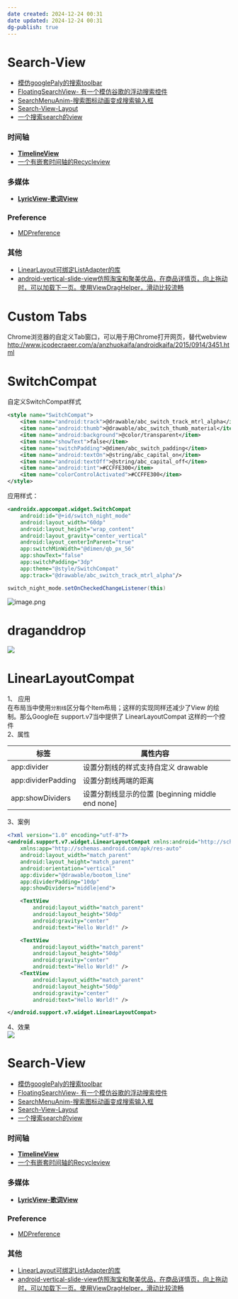 ```yaml
---
date created: 2024-12-24 00:31
date updated: 2024-12-24 00:31
dg-publish: true
---
```


# Search-View

- [模仿googlePaly的搜索toolbar](https://github.com/Quinny898/PersistentSearch)
- [FloatingSearchView- 有一个模仿谷歌的浮动搜索控件](https://github.com/renaudcerrato/FloatingSearchView)
- [SearchMenuAnim-搜索图标动画变成搜索输入框](https://github.com/kongnanlive/SearchMenuAnim)
- [Search-View-Layout](https://github.com/sahildave/Search-View-Layout)
- [一个搜索search的view](https://github.com/lapism/SearchView)

### 时间轴

- [**TimelineView**](https://github.com/alorma/TimelineView)
- [一个有嵌套时间轴的Recycleview](https://github.com/ishratkhan/NestedTimeLineRecyclerView)

### 多媒体

- [**LyricView-歌词View**](https://github.com/markzhai/LyricView)

### Preference

- [MDPreference](https://github.com/XhinLiang/MDPreference)

### 其他

- [LinearLayout可绑定ListAdapter的库](https://github.com/frankiesardo/LinearListView)
- [android-vertical-slide-view仿照淘宝和聚美优品，在商品详情页，向上拖动时，可以加载下一页。使用ViewDragHelper，滑动比较流畅](https://github.com/xmuSistone/android-vertical-slide-view)

# Custom Tabs

Chrome浏览器的自定义Tab窗口，可以用于用Chrome打开网页，替代webview<br /><http://www.jcodecraeer.com/a/anzhuokaifa/androidkaifa/2015/0914/3451.html>

# SwitchCompat

自定义SwitchCompat样式

```xml
<style name="SwitchCompat">
    <item name="android:track">@drawable/abc_switch_track_mtrl_alpha</item>
    <item name="android:thumb">@drawable/abc_switch_thumb_material</item>
    <item name="android:background">@color/transparent</item>
    <item name="showText">false</item>
    <item name="switchPadding">@dimen/abc_switch_padding</item>
    <item name="android:textOn">@string/abc_capital_on</item>
    <item name="android:textOff">@string/abc_capital_off</item>
    <item name="android:tint">#CCFFE300</item>
    <item name="colorControlActivated">#CCFFE300</item>
</style>
```

应用样式：

```xml
<androidx.appcompat.widget.SwitchCompat
    android:id="@+id/switch_night_mode"
    android:layout_width="60dp"
    android:layout_height="wrap_content"
    android:layout_gravity="center_vertical"
    android:layout_centerInParent="true"
    app:switchMinWidth="@dimen/qb_px_56"
    app:showText="false"
    app:switchPadding="3dp"
    app:theme="@style/SwitchCompat"
    app:track="@drawable/abc_switch_track_mtrl_alpha"/>
```

```java
switch_night_mode.setOnCheckedChangeListener(this)
```

![image.png](https://cdn.nlark.com/yuque/0/2023/png/694278/1688662685585-67d3db84-bd3c-4284-a273-be8a1aefb14e.png#averageHue=%23fbfbfb&clientId=ua79040be-9c0c-4&from=paste&height=247&id=ud700163e&originHeight=370&originWidth=182&originalType=binary&ratio=1.5&rotation=0&showTitle=false&size=5895&status=done&style=stroke&taskId=ucaf32075-22d7-49d2-beaf-00278348bae&title=&width=121.33333333333333)

# draganddrop

![](http://note.youdao.com/yws/res/31865/4B2BB8D3D6EC4B30B9EF64F339622407#id=X7mtk&originalType=binary&ratio=1&rotation=0&showTitle=false&status=done&style=none&title=)

# LinearLayoutCompat

1、 应用<br />在布局当中使用`分割线`区分每个Item布局；这样的实现同样还减少了View 的绘制。那么Google在 support.v7当中提供了 LinearLayoutCompat 这样的一个控件<br />2、属性

| 标签                 | 属性内容                                   |
| ------------------ | -------------------------------------- |
| app:divider        | 设置分割线的样式支持自定义 drawable                 |
| app:dividerPadding | 设置分割线两端的距离                             |
| app:showDividers   | 设置分割线显示的位置 [beginning middle end none] |

3、案例

```xml
<?xml version="1.0" encoding="utf-8"?>
<android.support.v7.widget.LinearLayoutCompat xmlns:android="http://schemas.android.com/apk/res/android"
    xmlns:app="http://schemas.android.com/apk/res-auto"
    android:layout_width="match_parent"
    android:layout_height="match_parent"
    android:orientation="vertical"
    app:divider="@drawable/bootom_line"
    app:dividerPadding="10dp"
    app:showDividers="middle|end">

    <TextView
        android:layout_width="match_parent"
        android:layout_height="50dp"
        android:gravity="center"
        android:text="Hello World!" />

    <TextView
        android:layout_width="match_parent"
        android:layout_height="50dp"
        android:gravity="center"
        android:text="Hello World!" />
    <TextView
        android:layout_width="match_parent"
        android:layout_height="50dp"
        android:gravity="center"
        android:text="Hello World!" />

</android.support.v7.widget.LinearLayoutCompat>
```

4、效果<br />![](https://upload-images.jianshu.io/upload_images/2539449-2739d7e8efeea5fb?imageMogr2/auto-orient/strip%7CimageView2/2/w/378/format/webp#height=364&id=ljKRf&originHeight=637&originWidth=378&originalType=binary&ratio=1&rotation=0&showTitle=false&status=done&style=none&title=&width=216)

# Search-View

- [模仿googlePaly的搜索toolbar](https://github.com/Quinny898/PersistentSearch)
- [FloatingSearchView- 有一个模仿谷歌的浮动搜索控件](https://github.com/renaudcerrato/FloatingSearchView)
- [SearchMenuAnim-搜索图标动画变成搜索输入框](https://github.com/kongnanlive/SearchMenuAnim)
- [Search-View-Layout](https://github.com/sahildave/Search-View-Layout)
- [一个搜索search的view](https://github.com/lapism/SearchView)

### 时间轴

- [**TimelineView**](https://github.com/alorma/TimelineView)
- [一个有嵌套时间轴的Recycleview](https://github.com/ishratkhan/NestedTimeLineRecyclerView)

### 多媒体

- [**LyricView-歌词View**](https://github.com/markzhai/LyricView)

### Preference

- [MDPreference](https://github.com/XhinLiang/MDPreference)

### 其他

- [LinearLayout可绑定ListAdapter的库](https://github.com/frankiesardo/LinearListView)
- [android-vertical-slide-view仿照淘宝和聚美优品，在商品详情页，向上拖动时，可以加载下一页。使用ViewDragHelper，滑动比较流畅](https://github.com/xmuSistone/android-vertical-slide-view)
